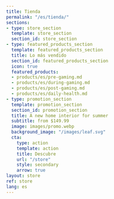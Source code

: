 ```yaml
---
title: Tienda
permalink: "/es/tienda/"
sections:
- type: store_section
  template: store_section
  section_id: store_section
- type: featured_products_section
  template: featured_products_section
  title: Lo más vendido
  section_id: featured_products_section
  icon: true
  featured_products:
  - products/es/pre-gaming.md
  - products/es/during-gaming.md
  - products/es/post-gaming.md
  - products/es/daily-health.md
- type: promotion_section
  template: promotion_section
  section_id: promotion_section
  title: A new home interior for summer
  subtitle: from $149.99
  image: images/promo.webp
  background_image: "/images/leaf.svg"
  cta:
    type: action
    template: action
    title: Descubre
    url: "/store"
    style: secondary
    arrow: true
layout: store
ref: store
lang: es
---
```


